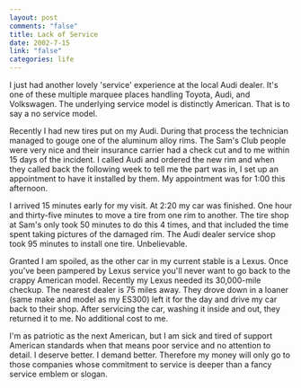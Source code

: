 ```yaml
--- 
layout: post
comments: "false"
title: Lack of Service
date: 2002-7-15
link: "false"
categories: life
---
```

I just had another lovely 'service' experience at the local Audi dealer. It's one of these multiple marquee places handling Toyota, Audi, and Volkswagen. The underlying service model is distinctly American. That is to say a no service model.

Recently I had new tires put on my Audi. During that process the technician managed to gouge one of the aluminum alloy rims. The Sam's Club people were very nice and their insurance carrier had a check cut and to me within 15 days of the incident. I called Audi and ordered the new rim and when they called back the following week to tell me the part was in, I set up an appointment to have it installed by them. My appointment was for 1:00 this afternoon.

I arrived 15 minutes early for my visit. At 2:20 my car was finished. One hour and thirty-five minutes to move a tire from one rim to another. The tire shop at Sam's only took 50 minutes to do this 4 times, and that included the time spent taking pictures of the damaged rim. The Audi dealer service shop took 95 minutes to install one tire. Unbelievable.

Granted I am spoiled, as the other car in my current stable is a Lexus. Once you've been pampered by Lexus service you'll never want to go back to the crappy American model. Recently my Lexus needed its 30,000-mile checkup. The nearest dealer is 75 miles away. They drove down in a loaner (same make and model as my ES300) left it for the day and drive my car back to their shop. After servicing the car, washing it inside and out, they returned it to me. No additional cost to me.

I'm as patriotic as the next American, but I am sick and tired of support American standards when that means poor service and no attention to detail. I deserve better. I demand better. Therefore my money will only go to those companies whose commitment to service is deeper than a fancy service emblem or slogan.
